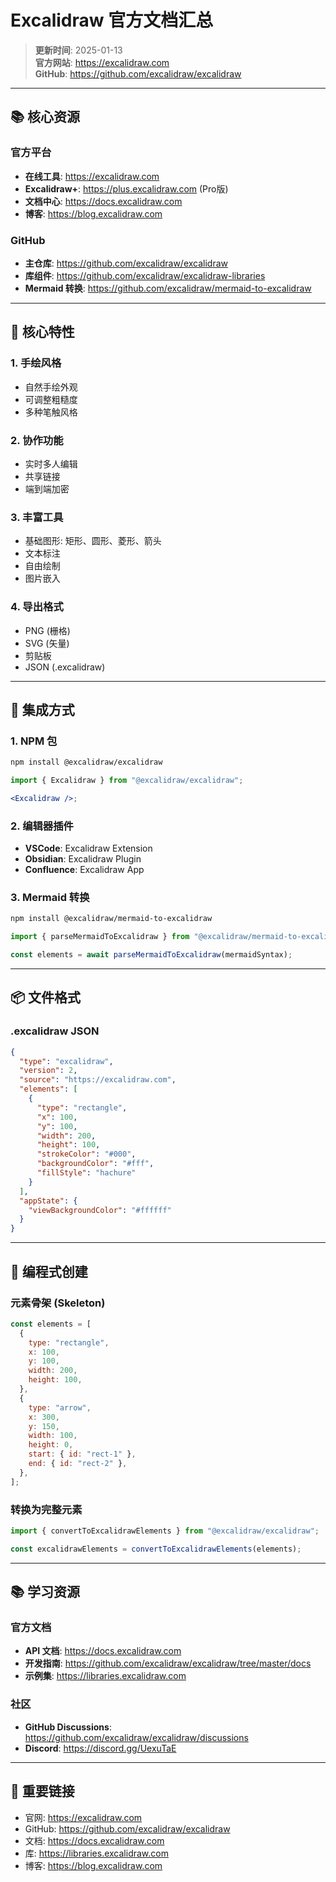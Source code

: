 # Excalidraw 官方文档汇总

> **更新时间**: 2025-01-13  
> **官方网站**: https://excalidraw.com  
> **GitHub**: https://github.com/excalidraw/excalidraw

---

## 📚 核心资源

### 官方平台

- **在线工具**: https://excalidraw.com
- **Excalidraw+**: https://plus.excalidraw.com (Pro版)
- **文档中心**: https://docs.excalidraw.com
- **博客**: https://blog.excalidraw.com

### GitHub

- **主仓库**: https://github.com/excalidraw/excalidraw
- **库组件**: https://github.com/excalidraw/excalidraw-libraries
- **Mermaid 转换**: https://github.com/excalidraw/mermaid-to-excalidraw

---

## 🎯 核心特性

### 1. 手绘风格

- 自然手绘外观
- 可调整粗糙度
- 多种笔触风格

### 2. 协作功能

- 实时多人编辑
- 共享链接
- 端到端加密

### 3. 丰富工具

- 基础图形: 矩形、圆形、菱形、箭头
- 文本标注
- 自由绘制
- 图片嵌入

### 4. 导出格式

- PNG (栅格)
- SVG (矢量)
- 剪贴板
- JSON (.excalidraw)

---

## 🔧 集成方式

### 1. NPM 包

```bash
npm install @excalidraw/excalidraw
```

```jsx
import { Excalidraw } from "@excalidraw/excalidraw";

<Excalidraw />;
```

### 2. 编辑器插件

- **VSCode**: Excalidraw Extension
- **Obsidian**: Excalidraw Plugin
- **Confluence**: Excalidraw App

### 3. Mermaid 转换

```bash
npm install @excalidraw/mermaid-to-excalidraw
```

```js
import { parseMermaidToExcalidraw } from "@excalidraw/mermaid-to-excalidraw";

const elements = await parseMermaidToExcalidraw(mermaidSyntax);
```

---

## 📦 文件格式

### .excalidraw JSON

```json
{
  "type": "excalidraw",
  "version": 2,
  "source": "https://excalidraw.com",
  "elements": [
    {
      "type": "rectangle",
      "x": 100,
      "y": 100,
      "width": 200,
      "height": 100,
      "strokeColor": "#000",
      "backgroundColor": "#fff",
      "fillStyle": "hachure"
    }
  ],
  "appState": {
    "viewBackgroundColor": "#ffffff"
  }
}
```

---

## 🎨 编程式创建

### 元素骨架 (Skeleton)

```js
const elements = [
  {
    type: "rectangle",
    x: 100,
    y: 100,
    width: 200,
    height: 100,
  },
  {
    type: "arrow",
    x: 300,
    y: 150,
    width: 100,
    height: 0,
    start: { id: "rect-1" },
    end: { id: "rect-2" },
  },
];
```

### 转换为完整元素

```js
import { convertToExcalidrawElements } from "@excalidraw/excalidraw";

const excalidrawElements = convertToExcalidrawElements(elements);
```

---

## 📚 学习资源

### 官方文档

- **API 文档**: https://docs.excalidraw.com
- **开发指南**: https://github.com/excalidraw/excalidraw/tree/master/docs
- **示例集**: https://libraries.excalidraw.com

### 社区

- **GitHub Discussions**: https://github.com/excalidraw/excalidraw/discussions
- **Discord**: https://discord.gg/UexuTaE

---

## 🔗 重要链接

- 官网: https://excalidraw.com
- GitHub: https://github.com/excalidraw/excalidraw
- 文档: https://docs.excalidraw.com
- 库: https://libraries.excalidraw.com
- 博客: https://blog.excalidraw.com
